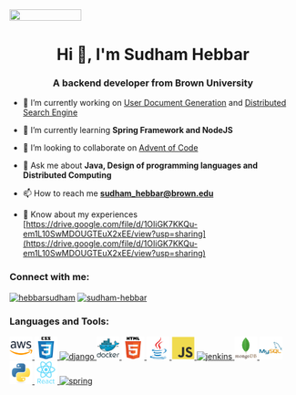 <img src="https://media0.giphy.com/media/qgQUggAC3Pfv687qPC/giphy.gif?cid=ecf05e470gmq6p00qf36ikq8c1x4f9ktu8ov2m684pvermjv&ep=v1_gifs_search&rid=giphy.gif&ct=g" width="50%" height="50%"/> 

<h1 align="center">Hi 👋, I'm Sudham Hebbar</h1>
<h3 align="center">A backend developer from Brown University</h3> 

- 🔭 I’m currently working on [User Document Generation](https://github.com/dbhatia00/documentation-generation) and [Distributed Search Engine](https://github.com/GavinJin0501/Distributed-Search-Engine)

- 🌱 I’m currently learning **Spring Framework and NodeJS**

- 👯 I’m looking to collaborate on [Advent of Code](https://github.com/sudhamhebbarbrown/AdventofCode)

- 💬 Ask me about **Java, Design of programming languages and Distributed Computing**

- 📫 How to reach me **sudham_hebbar@brown.edu**

- 📄 Know about my experiences [https://drive.google.com/file/d/1OIiGK7KKQu-em1L10SwMDOUGTEuX2xEE/view?usp=sharing](https://drive.google.com/file/d/1OIiGK7KKQu-em1L10SwMDOUGTEuX2xEE/view?usp=sharing)

<h3 align="left">Connect with me:</h3>
<p align="left">
<a href="https://twitter.com/hebbarsudham" target="blank"><img align="center" src="https://raw.githubusercontent.com/rahuldkjain/github-profile-readme-generator/master/src/images/icons/Social/twitter.svg" alt="hebbarsudham" height="30" width="40" /></a>
<a href="https://linkedin.com/in/sudham-hebbar" target="blank"><img align="center" src="https://raw.githubusercontent.com/rahuldkjain/github-profile-readme-generator/master/src/images/icons/Social/linked-in-alt.svg" alt="sudham-hebbar" height="30" width="40" /></a>
</p>

<h3 align="left">Languages and Tools:</h3>
<p align="left"> <a href="https://aws.amazon.com" target="_blank" rel="noreferrer"> <img src="https://raw.githubusercontent.com/devicons/devicon/master/icons/amazonwebservices/amazonwebservices-original-wordmark.svg" alt="aws" width="40" height="40"/> </a> <a href="https://www.w3schools.com/css/" target="_blank" rel="noreferrer"> <img src="https://raw.githubusercontent.com/devicons/devicon/master/icons/css3/css3-original-wordmark.svg" alt="css3" width="40" height="40"/> </a> <a href="https://www.djangoproject.com/" target="_blank" rel="noreferrer"> <img src="https://cdn.worldvectorlogo.com/logos/django.svg" alt="django" width="40" height="40"/> </a> <a href="https://www.docker.com/" target="_blank" rel="noreferrer"> <img src="https://raw.githubusercontent.com/devicons/devicon/master/icons/docker/docker-original-wordmark.svg" alt="docker" width="40" height="40"/> </a> <a href="https://www.w3.org/html/" target="_blank" rel="noreferrer"> <img src="https://raw.githubusercontent.com/devicons/devicon/master/icons/html5/html5-original-wordmark.svg" alt="html5" width="40" height="40"/> </a> <a href="https://www.java.com" target="_blank" rel="noreferrer"> <img src="https://raw.githubusercontent.com/devicons/devicon/master/icons/java/java-original.svg" alt="java" width="40" height="40"/> </a> <a href="https://developer.mozilla.org/en-US/docs/Web/JavaScript" target="_blank" rel="noreferrer"> <img src="https://raw.githubusercontent.com/devicons/devicon/master/icons/javascript/javascript-original.svg" alt="javascript" width="40" height="40"/> </a> <a href="https://www.jenkins.io" target="_blank" rel="noreferrer"> <img src="https://www.vectorlogo.zone/logos/jenkins/jenkins-icon.svg" alt="jenkins" width="40" height="40"/> </a> <a href="https://www.mongodb.com/" target="_blank" rel="noreferrer"> <img src="https://raw.githubusercontent.com/devicons/devicon/master/icons/mongodb/mongodb-original-wordmark.svg" alt="mongodb" width="40" height="40"/> </a> <a href="https://www.mysql.com/" target="_blank" rel="noreferrer"> <img src="https://raw.githubusercontent.com/devicons/devicon/master/icons/mysql/mysql-original-wordmark.svg" alt="mysql" width="40" height="40"/> </a> <a href="https://www.python.org" target="_blank" rel="noreferrer"> <img src="https://raw.githubusercontent.com/devicons/devicon/master/icons/python/python-original.svg" alt="python" width="40" height="40"/> </a> <a href="https://reactjs.org/" target="_blank" rel="noreferrer"> <img src="https://raw.githubusercontent.com/devicons/devicon/master/icons/react/react-original-wordmark.svg" alt="react" width="40" height="40"/> </a> <a href="https://spring.io/" target="_blank" rel="noreferrer"> <img src="https://www.vectorlogo.zone/logos/springio/springio-icon.svg" alt="spring" width="40" height="40"/> </a> </p>
